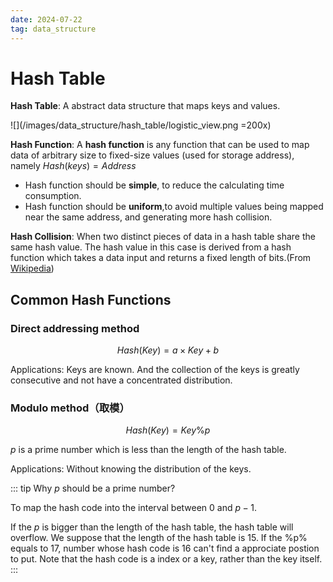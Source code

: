 ```yaml
---
date: 2024-07-22
tag: data_structure
---
```

# Hash Table

**Hash Table**: A abstract data structure that maps keys and values.

![](/images/data_structure/hash_table/logistic_view.png =200x)

**Hash Function**: A **hash function** is any function that can be used to map data of arbitrary size to fixed-size values (used for storage address), namely $Hash(keys)=Address$

  - Hash function should be **simple**, to reduce the calculating time consumption.
  - Hash function should be **uniform**,to avoid multiple values being mapped near the same address, and generating more hash collision.

**Hash Collision**: When two distinct pieces of data in a hash table share the same hash value. The hash value in this case is derived from a hash function which takes a data input and returns a fixed length of bits.(From [Wikipedia](https://en.wikipedia.org/wiki/Hash_collision))

## Common Hash Functions

### Direct addressing method

$$Hash(Key) = a\times Key + b$$

Applications: Keys are known. And the collection of the keys is greatly consecutive and not have a concentrated distribution.

### Modulo method（取模）

$$Hash(Key) = Key \% p$$

$p$ is a prime number which is less than the length of the hash table.

Applications: Without knowing the distribution of the keys.

::: tip Why $p$ should be a prime number?

To map the hash code into the interval between 0 and $p-1$.

If the $p$ is bigger than the length of the hash table, the hash table will overflow. We suppose that the length of the hash table is 15. If the %p% equals to 17, number whose hash code is 16 can't find a approciate postion to put. Note that the hash code is a index or a key, rather than the key itself.
:::